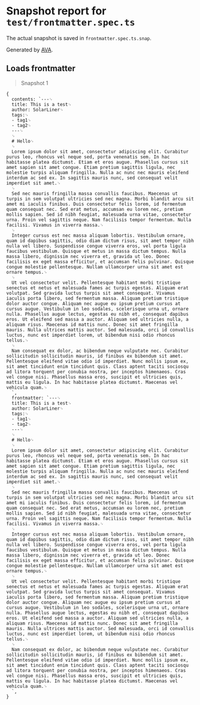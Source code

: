 # Snapshot report for `test/frontmatter.spec.ts`

The actual snapshot is saved in `frontmatter.spec.ts.snap`.

Generated by [AVA](https://ava.li).

## Loads frontmatter

> Snapshot 1

    {
      contents: `---␊
      title: This is a test␊
      author: SolarLiner␊
      tags:␊
      - tag1␊
      - tag2␊
      ---␊
      ␊
      # Hello␊
      ␊
      Lorem ipsum dolor sit amet, consectetur adipiscing elit. Curabitur purus leo, rhoncus vel neque sed, porta venenatis sem. In hac habitasse platea dictumst. Etiam et eros augue. Phasellus cursus sit amet sapien sit amet congue. Etiam pretium sagittis ligula, nec molestie turpis aliquam fringilla. Nulla ac nunc nec mauris eleifend interdum ac sed ex. In sagittis mauris nunc, sed consequat velit imperdiet sit amet.␊
      ␊
      Sed nec mauris fringilla massa convallis faucibus. Maecenas ut turpis in sem volutpat ultricies sed nec magna. Morbi blandit arcu sit amet mi iaculis finibus. Duis consectetur felis lorem, id fermentum quam consequat nec. Sed erat metus, accumsan eu lorem nec, pretium mollis sapien. Sed id nibh feugiat, malesuada urna vitae, consectetur urna. Proin vel sagittis neque. Nam facilisis tempor fermentum. Nulla facilisi. Vivamus in viverra massa.␊
      ␊
      Integer cursus est nec massa aliquam lobortis. Vestibulum ornare, quam id dapibus sagittis, odio diam dictum risus, sit amet tempor nibh nulla vel libero. Suspendisse congue viverra eros, vel porta ligula faucibus vestibulum. Quisque et metus in massa dictum tempus. Nulla massa libero, dignissim nec viverra et, gravida ut leo. Donec facilisis ex eget massa efficitur, et accumsan felis pulvinar. Quisque congue molestie pellentesque. Nullam ullamcorper urna sit amet est ornare tempus.␊
      ␊
      Ut vel consectetur velit. Pellentesque habitant morbi tristique senectus et netus et malesuada fames ac turpis egestas. Aliquam erat volutpat. Sed gravida luctus turpis sit amet consequat. Vivamus iaculis porta libero, sed fermentum massa. Aliquam pretium tristique dolor auctor congue. Aliquam nec augue eu ipsum pretium cursus at cursus augue. Vestibulum in leo sodales, scelerisque urna ut, ornare nulla. Phasellus augue lectus, egestas eu nibh et, consequat dapibus eros. Ut eleifend sed massa a auctor. Aliquam sed ultricies nulla, a aliquam risus. Maecenas id mattis nunc. Donec sit amet fringilla mauris. Nulla ultrices mattis auctor. Sed malesuada, orci id convallis luctus, nunc est imperdiet lorem, ut bibendum nisi odio rhoncus tellus.␊
      ␊
      Nam consequat ex dolor, ac bibendum neque vulputate nec. Curabitur sollicitudin sollicitudin mauris, id finibus ex bibendum sit amet. Pellentesque eleifend vitae odio id imperdiet. Nunc mollis ipsum ex, sit amet tincidunt enim tincidunt quis. Class aptent taciti sociosqu ad litora torquent per conubia nostra, per inceptos himenaeos. Cras vel congue nisi. Phasellus massa eros, suscipit et ultricies quis, mattis eu ligula. In hac habitasse platea dictumst. Maecenas vel vehicula quam.␊
      `,
      frontmatter: `---␊
      title: This is a test␊
      author: SolarLiner␊
      tags:␊
      - tag1␊
      - tag2␊
      ---␊
      ␊
      # Hello␊
      ␊
      Lorem ipsum dolor sit amet, consectetur adipiscing elit. Curabitur purus leo, rhoncus vel neque sed, porta venenatis sem. In hac habitasse platea dictumst. Etiam et eros augue. Phasellus cursus sit amet sapien sit amet congue. Etiam pretium sagittis ligula, nec molestie turpis aliquam fringilla. Nulla ac nunc nec mauris eleifend interdum ac sed ex. In sagittis mauris nunc, sed consequat velit imperdiet sit amet.␊
      ␊
      Sed nec mauris fringilla massa convallis faucibus. Maecenas ut turpis in sem volutpat ultricies sed nec magna. Morbi blandit arcu sit amet mi iaculis finibus. Duis consectetur felis lorem, id fermentum quam consequat nec. Sed erat metus, accumsan eu lorem nec, pretium mollis sapien. Sed id nibh feugiat, malesuada urna vitae, consectetur urna. Proin vel sagittis neque. Nam facilisis tempor fermentum. Nulla facilisi. Vivamus in viverra massa.␊
      ␊
      Integer cursus est nec massa aliquam lobortis. Vestibulum ornare, quam id dapibus sagittis, odio diam dictum risus, sit amet tempor nibh nulla vel libero. Suspendisse congue viverra eros, vel porta ligula faucibus vestibulum. Quisque et metus in massa dictum tempus. Nulla massa libero, dignissim nec viverra et, gravida ut leo. Donec facilisis ex eget massa efficitur, et accumsan felis pulvinar. Quisque congue molestie pellentesque. Nullam ullamcorper urna sit amet est ornare tempus.␊
      ␊
      Ut vel consectetur velit. Pellentesque habitant morbi tristique senectus et netus et malesuada fames ac turpis egestas. Aliquam erat volutpat. Sed gravida luctus turpis sit amet consequat. Vivamus iaculis porta libero, sed fermentum massa. Aliquam pretium tristique dolor auctor congue. Aliquam nec augue eu ipsum pretium cursus at cursus augue. Vestibulum in leo sodales, scelerisque urna ut, ornare nulla. Phasellus augue lectus, egestas eu nibh et, consequat dapibus eros. Ut eleifend sed massa a auctor. Aliquam sed ultricies nulla, a aliquam risus. Maecenas id mattis nunc. Donec sit amet fringilla mauris. Nulla ultrices mattis auctor. Sed malesuada, orci id convallis luctus, nunc est imperdiet lorem, ut bibendum nisi odio rhoncus tellus.␊
      ␊
      Nam consequat ex dolor, ac bibendum neque vulputate nec. Curabitur sollicitudin sollicitudin mauris, id finibus ex bibendum sit amet. Pellentesque eleifend vitae odio id imperdiet. Nunc mollis ipsum ex, sit amet tincidunt enim tincidunt quis. Class aptent taciti sociosqu ad litora torquent per conubia nostra, per inceptos himenaeos. Cras vel congue nisi. Phasellus massa eros, suscipit et ultricies quis, mattis eu ligula. In hac habitasse platea dictumst. Maecenas vel vehicula quam.␊
      `,
    }
